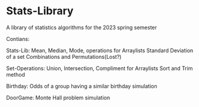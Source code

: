 # Stats-Library
A library of statistics algorithms for the 2023 spring semester


Contians:

  Stats-Lib:
    Mean, Median, Mode, operations for Arraylists
    Standard Deviation of a set
    Combinations and Permutations(Lost?)
    
  Set-Operations:
     Union, Intersection, Compliment for Arraylists
     Sort and Trim method
     
  Birthday:
     Odds of a group having a similar birthday simulation
     
   DoorGame:
      Monte Hall problem simulation


